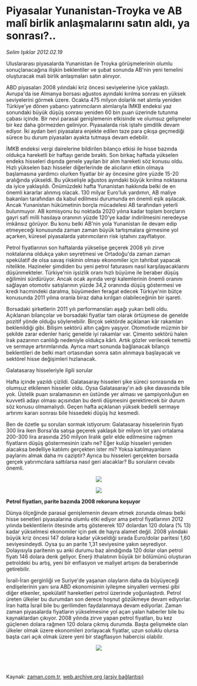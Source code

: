 # Piyasalar Yunanistan-Troyka ve AB malî birlik anlaşmalarını satın aldı, ya sonrası?..

*Selim Işıklar 2012.02.19*

<td class="columnist-detail">
<p>Uluslararası piyasalarda Yunanistan ile Troyka görüşmelerinin olumlu sonuçlanacağına ilişkin beklentiler ve şubat sonunda AB'nin yeni temelini oluşturacak mali birlik anlaşmaları satın alınıyor.</p>
<p>
<div id="haberMetinDiv">
<p> ABD piyasaları 2008 yılındaki kriz öncesi seviyelerine iyice yaklaştı. Avrupa'da ise Almanya borsası ağustos ayındaki kırılma sonrası en yüksek seviyelerini görmek üzere. Ocakta 475 milyon dolarlık net alımla yeniden Türkiye'ye dönen yabancı yatırımcıların alımlarıyla İMKB endeksi yaz sonundaki büyük düşüş sonrası yeniden 60 bin puan üzerinde tutunma çabası içinde. Bir nevi parasal genişlemenin etkisinde ve olumsuz gelişmeler bir kez daha görmezden geliniyor. Piyasalarda risk iştahı şimdilik devam ediyor. İki aydan beri piyasalara enjekte edilen taze para çıkışa geçmediği sürece bu durum piyasaları ayakta tutmaya devam edebilir.
<p> İMKB endeksi vergi dairelerine bildirilen bilanço etkisi ile hisse bazında oldukça hareketli bir haftayı geride bıraktı. Son birkaç haftada yükselen endeks hisseleri dışında genele yayılan bir alım hareketi söz konusu oldu. Hızlı yükselen bazı hisseler diğerlerinde de alıcıların etkin olmaya başlamasına yardımcı olurken fiyatlar bir ay öncesine göre yüzde 15-20 aralığında yükseldi. Bu yükselişle ağustos ayındaki büyük kırılma noktasına da iyice yaklaşıldı. Önümüzdeki hafta Yunanistan hakkında belki de en önemli kararlar alınmış olacak. 130 milyar Euro'luk yardımın, AB maliye bakanları tarafından da kabul edilmesi durumunda en önemli eşik aşılacak. Ancak Yunanistan hükümetinin borçla mücadelesi AB tarafından yeterli bulunmuyor. AB komisyonu bu noktada 2020 yılına kadar toplam borçların gayri safi milli hasılaya oranının yüzde 120'ye kadar indirilmesini neredeyse imkânsız görüyor. Bu konu belki AB'nin yola Yunanistan ile devam edip etmeyeceği konusunda zaman zaman büyük tartışmalara girmesine yol açarken, küresel piyasalarda yatırımcıların risk iştahını zayıflatıyor.
<p> Petrol fiyatlarının son haftalarda yükselişe geçerek 2008 yılı zirve noktalarına oldukça yakın seyretmesi ve Ortadoğu'da zaman zaman spekülatif de olsa savaş riskinin olması ekonomiler için tahribat yapacak nitelikte. Hazineler şimdiden bu yeni petrol faturasını nasıl karşılayacaklarını düşünmekteler. Türkiye'nin işsizlik oranı hızlı büyüme ile beraber düşüş eğilimini sürdürüyor. Ancak ocak ayında vergi kalemlerinin önemli oranını sağlayan otomotiv satışlarının yüzde 34,2 oranında düşüş göstermesi ve kredi hacmindeki daralma, büyümeden feragat edecek Türkiye'nin bütçe konusunda 2011 yılına oranla biraz daha kırılgan olabileceğinin bir işareti.
<p> Borsadaki şirketlerin 2011 yılı performansları aşağı yukarı belli oldu. Açıklanan bilançolar ve borsadaki fiyatlar tam olarak örtüşmese de genelde pozitif yönde olduğu söylenebilir. Birçok sektörde açıklanan kâr rakamları beklenildiği gibi. Bilişim sektörü altın çağını yaşıyor. Otomotivde müzmin bir şekilde zarar edenler hariç genelde iyi rakamlar var. Çimento sektörü halen Irak pazarının canlılığı nedeniyle oldukça kârlı. Artık gözler verilecek temettü ve sermaye artırımlarında. Ayrıca mart sonunda bağlanacak bilanço beklentileri de belki mart ortasından sonra satın alınmaya başlayacak ve sektörel hisse değişimleri hızlanacak.
<p>Galatasaray hisseleriyle ilgili sorular
<p>Hafta içinde yazıldı çizildi. Galatasaray hisseleri şike süreci sonrasında en olumsuz etkilenen hisseler oldu. Oysa Galatasaray'ın adı şike davasında bile yok. Üstelik puan sıralamasının en üstünde yer alması ve şampiyonluğun en kuvvetli adayı olması açısından bu denli düşmesini gerektirecek bir durum söz konusu olmamalıydı. Geçen hafta açıklanan yüksek bedelli sermaye artırımı kararı sonrası bile hissedeki düşüş hız kesmedi.
<p> Ben de özetle şu soruları sormak istiyorum: Galatasaray hisselerinin fiyatı 300 lira iken Borsa'da satışa geçerek yaklaşık bir milyon lot yani ortalama 200-300 lira arasında 250 milyon liralık gelir elde edilmesine rağmen fiyatların düşüş göstermesinin izahı ne? Eğer kulüp hisseleri yeniden alacaksa bedelliye katılımı gerçekten ister mi? Yoksa katılmayanların paylarını almak daha mı caziptir? Ayrıca bu hisseleri gerçekten borsada gerçek yatırımcılara sattılarsa nasıl geri alacaklar? Bu soruların cevabı önemli.
<p>
<p><p align="center"><img border="0" src="http://web.archive.org/web/20120220121700im_/http://medya.zaman.com.tr/2012/02/19/tablo3.jpg"/>
<p>
<p><p align="center"><img border="0" src="http://web.archive.org/web/20120220121700im_/http://medya.zaman.com.tr/2012/02/19/tablo4.jpg"/>
<p>
<p><b>Petrol fiyatları, parite bazında 2008 rekoruna koşuyor</b>
<p>Dünya ölçeğinde parasal genişlemenin devam etmek zorunda olması belki hisse senetleri piyasalarına olumlu etki ediyor ama petrol fiyatlarının 2012 yılında beklentilerin ötesinde artış göstererek 107 dolardan 120 dolara (% 13) kadar yükselmesi ekonomiler için pek de hayra alamet değil. 2008 yılındaki büyük kriz öncesi 147 dolara kadar yükseldiği sırada Euro/dolar paritesi 1,60 seviyesindeydi. Oysa şu an parite 1,31 seviyesine yakın seyrediyor. Dolayısıyla paritenin şu anki durumu baz alındığında 120 dolar olan petrol fiyatı 146 dolara denk geliyor. Enerji ithalatının büyük bir bölümünü oluşturan petroldeki bu artış, yeni bir enflasyon ve maliyet artışını da beraberinde getirebilir. 
<p> İsrail-İran gerginliği ve Suriye'de yaşanan olayların daha da büyüyeceği endişelerinin yanı sıra ABD ekonomisinin iyileşme sinyalleri vermesi gibi diğer etkenler, spekülatif hareketleri petrol üzerinde yoğunlaştırdı. Petrol üreten ülkeler bu durumdan son derece hoşnut gözükmeye devam ediyorlar. İran hatta İsrail bile bu gerilimden faydalanmaya devam ediyorlar. Zaman zaman piyasalarda fiyatların yükselmesine yol açan yalan haberler bile bu kaynaklardan çıkıyor. 2008 yılında zirve yapan petrol fiyatları, bu kez güçlenen dolara rağmen 120 dolara çıkmış durumda. Başta gelişmekte olan ülkeler olmak üzere ekonomileri zorlayacak fiyatlar, uzun soluklu olursa başta cari açık olmak üzere yeni bir stagflasyon habercisi olabilir. 
<p>
<p><p align="center"><img border="0" src="http://web.archive.org/web/20120220121700im_/http://medya.zaman.com.tr/2012/02/19/tablo5.jpg"/>
<p></p></p></p></p></p></p></p></p></p></p></p></p></p></p></p></p></p></p></p></p></p></div>
</p>


<p><br>
		 </br></p></td>

Kaynak: [zaman.com.tr](http://zaman.com.tr/yazar.do?yazino=1247563), [web.archive.org (arşiv bağlantısı)](http://web.archive.org/web/20120220121700/http://www.zaman.com.tr:80/yazar.do?yazino=1247563)
